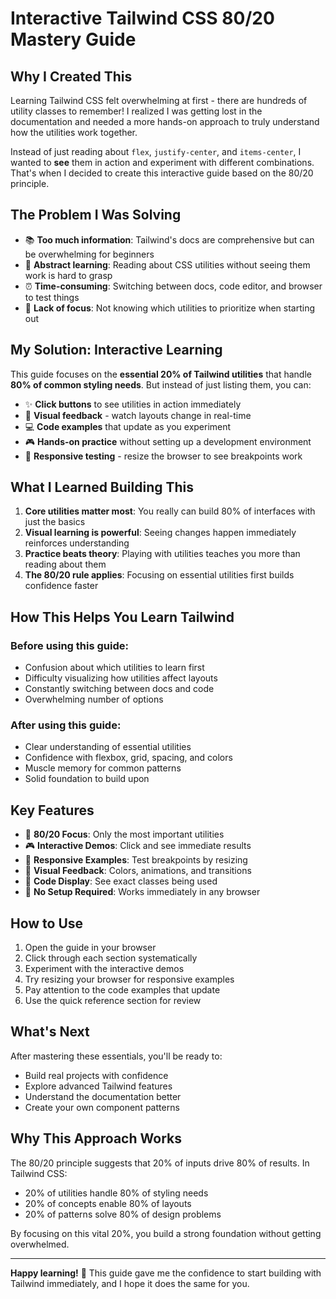 # Interactive Tailwind CSS 80/20 Mastery Guide

## Why I Created This

Learning Tailwind CSS felt overwhelming at first - there are hundreds of utility classes to remember! I realized I was getting lost in the documentation and needed a more hands-on approach to truly understand how the utilities work together.

Instead of just reading about `flex`, `justify-center`, and `items-center`, I wanted to **see** them in action and experiment with different combinations. That's when I decided to create this interactive guide based on the 80/20 principle.

## The Problem I Was Solving

- 📚 **Too much information**: Tailwind's docs are comprehensive but can be overwhelming for beginners
- 🤔 **Abstract learning**: Reading about CSS utilities without seeing them work is hard to grasp  
- ⏰ **Time-consuming**: Switching between docs, code editor, and browser to test things
- 🎯 **Lack of focus**: Not knowing which utilities to prioritize when starting out

## My Solution: Interactive Learning

This guide focuses on the **essential 20% of Tailwind utilities** that handle **80% of common styling needs**. But instead of just listing them, you can:

- ✨ **Click buttons** to see utilities in action immediately
- 👀 **Visual feedback** - watch layouts change in real-time  
- 💻 **Code examples** that update as you experiment
- 🎮 **Hands-on practice** without setting up a development environment
- 📱 **Responsive testing** - resize the browser to see breakpoints work

## What I Learned Building This

1. **Core utilities matter most**: You really can build 80% of interfaces with just the basics
2. **Visual learning is powerful**: Seeing changes happen immediately reinforces understanding
3. **Practice beats theory**: Playing with utilities teaches you more than reading about them
4. **The 80/20 rule applies**: Focusing on essential utilities first builds confidence faster

## How This Helps You Learn Tailwind

### Before using this guide:
- Confusion about which utilities to learn first
- Difficulty visualizing how utilities affect layouts
- Constantly switching between docs and code
- Overwhelming number of options

### After using this guide:
- Clear understanding of essential utilities
- Confidence with flexbox, grid, spacing, and colors
- Muscle memory for common patterns
- Solid foundation to build upon

## Key Features

- 🎯 **80/20 Focus**: Only the most important utilities
- 🎮 **Interactive Demos**: Click and see immediate results
- 📱 **Responsive Examples**: Test breakpoints by resizing
- 🎨 **Visual Feedback**: Colors, animations, and transitions
- 📝 **Code Display**: See exact classes being used
- 🚀 **No Setup Required**: Works immediately in any browser

## How to Use

1. Open the guide in your browser
2. Click through each section systematically  
3. Experiment with the interactive demos
4. Try resizing your browser for responsive examples
5. Pay attention to the code examples that update
6. Use the quick reference section for review

## What's Next

After mastering these essentials, you'll be ready to:
- Build real projects with confidence
- Explore advanced Tailwind features
- Understand the documentation better
- Create your own component patterns

## Why This Approach Works

The 80/20 principle suggests that 20% of inputs drive 80% of results. In Tailwind CSS:
- 20% of utilities handle 80% of styling needs
- 20% of concepts enable 80% of layouts
- 20% of patterns solve 80% of design problems

By focusing on this vital 20%, you build a strong foundation without getting overwhelmed.

---

**Happy learning!** 🎉 This guide gave me the confidence to start building with Tailwind immediately, and I hope it does the same for you.
